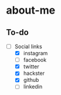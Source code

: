 # about-me

## To-do

- [ ] Social links
  - [x] instagram
  - [ ] facebook
  - [x] twitter
  - [x] hackster
  - [x] github
  - [ ] linkedin
